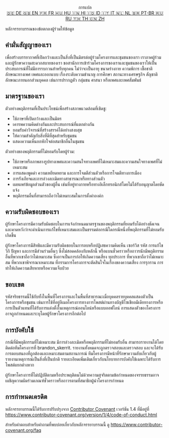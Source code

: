 <p align="center">
การแปล <br>
<a href=https://github.com/Ciphey/Ciphey/tree/master/translations/de/CODE_OF_CONDUCT.md>🇩🇪 DE   </a>
<a href=https://github.com/Ciphey/Ciphey/tree/master/CODE_OF_CONDUCT.md>🇬🇧 EN   </a>
<a href=https://github.com/Ciphey/Ciphey/tree/master/translations/fr/CODE_OF_CONDUCT.md>🇫🇷 FR   </a>
<a href=https://github.com/Ciphey/Ciphey/tree/master/translations/hu/CODE_OF_CONDUCT.md>🇭🇺 HU   </a>
<a href=https://github.com/Ciphey/Ciphey/tree/master/translations/hi/CODE_OF_CONDUCT.md>🇮🇳 HI   </a>
<a href=https://github.com/Ciphey/Ciphey/tree/master/translations/id/CODE_OF_CONDUCT.md>🇮🇩 ID   </a>
<a href=https://github.com/Ciphey/Ciphey/tree/master/translations/it/CODE_OF_CONDUCT.md>🇮🇹 IT   </a>
<a href=https://github.com/Ciphey/Ciphey/tree/master/translations/nl/CODE_OF_CONDUCT.md>🇳🇱 NL   </a>
<a href=https://github.com/Ciphey/Ciphey/tree/master/translations/pt-br/CODE_OF_CONDUCT.md>🇧🇷 PT-BR   </a>
<a href=https://github.com/Ciphey/Ciphey/tree/master/translations/ru/CODE_OF_CONDUCT.md>🇷🇺 RU   </a>
<a href="https://github.com/Ciphey/Ciphey/tree/master/translations/th/CODE_OF_CONDUCT.md">🇹🇭 TH   </a>
<a href=https://github.com/Ciphey/Ciphey/tree/master/translations/zh/CODE_OF_CONDUCT.md>🇨🇳 ZH   </a>
</p>

หลักจรรยาบรรณของข้อตกลงผู้ร่วมให้ข้อมูล

## คำมั่นสัญญาของเรา

เพื่อสร้างบรรยากาศที่เปิดกว้างและเป็นสิ่งที่เป็นมิตรต่อผู้ร่วมโครงการและชุมชนของเรา เราภาคผู้ร่วมและผู้รักษาความสะดวกสบายของเรา ขอสานักการเข้าร่วมโครงการของเราและชุมชนของเราให้เป็นประสบการณ์ที่ไม่มีการรบกวนสำหรับทุกคน ไม่ว่าจะเป็นอายุ ขนาดร่างกาย ความพิการ เชื้อชาติ ลักษณะทางเพศ เพศและออกแบบ เรื่องระดับความชำนาญ การศึกษา สถานะทางเศรษฐกิจ สัญชาติ ลักษณะภายนอกส่วนบุคคล เช่นการปรากฏตัว กลุ่มชน ศาสนา หรือเพศและเพศสัมพันธ์

## มาตรฐานของเรา

ตัวอย่างพฤติกรรมที่เป็นประโยชน์เพื่อสร้างสภาพแวดล้อมที่เชิดชู:

- ใช้ภาษาที่เปิดกว้างและเป็นมิตร
- เคารพความคิดต่างกันและประสบการณ์ที่แตกต่างกัน
- ยอมรับคำวิจารณ์ที่สร้างสรรค์ได้อย่างสงบสุข
- ให้ความสำคัญกับสิ่งที่ดีที่สุดสำหรับชุมชน
- แสดงความเห็นอกหักใจต่อสมาชิกอื่นในชุมชน

ตัวอย่างของพฤติกรรมที่ไม่ยอมรับโดยผู้ร่วม:

- ใช้ภาษาหรือภาพลางรูปทางเพศและความสนใจทางเพศที่ไม่เหมาะสมและความสนใจทางเพศที่ไม่เหมาะสม
- การแสดงพูดด่า ความเหยียดหยาม และการโจมตีส่วนตัวหรือการโจมตีทางการเมือง
- การรังเกียจและการล่วงละเมิดทางสาธารณะหรือทางส่วนตัว
- เผยแพร่ข้อมูลส่วนตัวของผู้อื่น เช่นที่อยู่ทางกายหรือทางอิเล็กทรอนิกส์โดยไม่ได้รับอนุญาตโดยชัดแจ้ง
- พฤติกรรมอื่นที่สามารถถือว่าไม่เหมาะสมในการตั้งค่าองค์ก

## ความรับผิดชอบของเรา

ผู้รักษาโครงการมีความรับผิดชอบในการแจ้งกำหนดมาตรฐานของพฤติกรรมที่ยอมรับได้อย่างชัดเจน และคาดหวังว่าจะดำเนินการแก้ไขที่เหมาะสมและเป็นธรรมต่อกรณีใดกรณีหนึ่งที่พฤติกรรมที่ไม่ยอมรับเกิดขึ้น

ผู้รักษาโครงการมีสิทธิและมีความรับผิดชอบในการลบหรือปฏิเสธความคิดเห็น เซอร์วิส รหัส การแก้ไขวิกิ ปัญหา และการมีส่วนร่วมอื่นๆ ซึ่งไม่สอดคล้องกับหลักนี้ หรือแบนชั่วคราวหรือถาวรนักมีพฤติกรรมอื่นที่พวกเขาถือว่าไม่เหมาะสม ซึ่งอาจเป็นการก่อให้เกิดความเสี่ยง ทุกประการ ที่พวกเขาถือว่าไม่เหมาะสม ที่พวกเขาพิจารณาเหมาะสม ที่กรรมการโครงการจะตัดสินใจในเรื่องของความเสี่ยง การรุกราน การทำให้เกิดความเสียหายหรือความเจ็บป่วย

## ขอบเขต

รหัสจริยธรรมนี้ใช้กับทั้งในพื้นที่โครงการและในพื้นที่สาธารณะเมื่อบุคคลรายบุคคลแสดงตัวเป็นโครงการหรือชุมชน เช่นการใช้ที่อยู่อีเมลโครงการทางการโพสต์ผ่านทางบัญชีโซเชียลมีเดียทางการหรือการเป็นตัวแทนที่ได้รับการแต่งตั้งในเหตุการณ์ออนไลน์หรือแบบออฟไลน์ การแสดงตัวของโครงการอาจถูกกำหนดและระบุโดยผู้รักษาโครงการอีกต่อไป

## การบังคับใช้

กรณีที่มีพฤติกรรมที่ไม่เหมาะสม มีการล่วงละเมิดหรือพฤติกรรมที่ไม่ยอมรับอื่น สามารถรายงานได้โดยติดต่อทีมโครงการที่ brandon_skerrit. รายงานทั้งหมดจะถูกตรวจสอบและตรวจสอบ และจะได้รับการตอบสนองที่ถูกต้องและเหมาะสมตามสถานการณ์ ทีมโครงการมีหน้าที่รักษาความลับเกี่ยวกับผู้รายงานเหตุการณ์เป็นสิ่งที่เป็นปกติ รายละเอียดเพิ่มเติมเกี่ยวกับนโยบายการบังคับใช้เฉพาะได้รับการโพสต์แยกต่างหาก

ผู้รักษาโครงการที่ไม่ปฏิบัติตามหรือประพฤติตนไม่ด้วยความสุจริตตามข้อกำหนดของจรรยธรรมอาจเผชิญความผิดร่วมเกณฑ์ชั่วคราวหรือถาวรตามที่สมาชิกผู้นำโครงการกำหนด

## การกำหนดเครดิต

หลักจรรยาบรรณนี้ได้รับการปรับปรุงจาก [Contributor Covenant][homepage] เวอร์ชัน 1.4
ที่มีอยู่ที่ <https://www.contributor-covenant.org/version/1/4/code-of-conduct.html>

[homepage]: https://www.contributor-covenant.org

สำหรับคำตอบสำหรับคำถามที่พบบ่อยเกี่ยวกับหลักจรรยาบรรณนี้ ดู
<https://www.contributor-covenant.org/faq>
